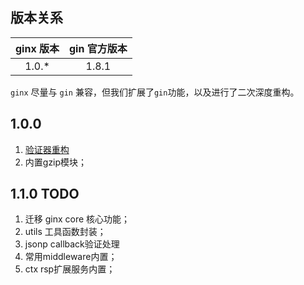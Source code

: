 ## 版本关系
| ginx 版本 | gin 官方版本 |
|:-------:|:--------:|
|  1.0.*  |  1.8.1   |

`ginx` 尽量与 `gin` 兼容，但我们扩展了`gin`功能，以及进行了二次深度重构。

## 1.0.0

1. [验证器重构](https://github.com/ntt360/gin/blob/master/docs/validator.md)
2. 内置gzip模块；

## 1.1.0 TODO

1. 迁移 ginx core 核心功能；
2. utils 工具函数封装；
3. jsonp callback验证处理
4. 常用middleware内置；
5. ctx rsp扩展服务内置；
